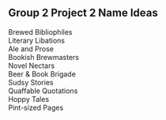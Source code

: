 ## Group 2 Project 2 Name Ideas
Brewed Bibliophiles  
Literary Libations  
Ale and Prose  
Bookish Brewmasters  
Novel Nectars  
Beer & Book Brigade  
Sudsy Stories  
Quaffable Quotations  
Hoppy Tales  
Pint-sized Pages